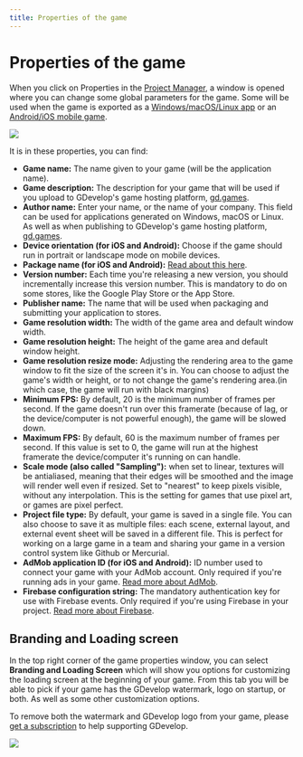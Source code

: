 ```yaml
---
title: Properties of the game
---
```

# Properties of the game

When you click on Properties in the [Project Manager](/gdevelop5/interface/project-manager), a window is opened where you can change some global parameters for the game. Some will be used when the game is exported as a [Windows/macOS/Linux app](/gdevelop5/publishing/windows-macos-linux) or an [Android/iOS mobile game](/gdevelop5/publishing/android_and_ios).

![](/gdevelop5/interface/project-manager/properties/pasted/20230309-191705.png)

It is in these properties, you can find:

* **Game name:** The name given to your game (will be the application name).
* **Game description:** The description for your game that will be used if you upload to GDevelop's game hosting platform, [gd.games](https://gd.games/).
* **Author name:** Enter your name, or the name of your company. This field can be used for applications generated on Windows, macOS or Linux. As well as when publishing to GDevelop's game hosting platform, [gd.games](https://gd.games/).
* **Device orientation (for iOS and Android):** Choose if the game should run in portrait or landscape mode on mobile devices.
* **Package name (for iOS and Android):** [Read about this here](/gdevelop5/publishing/android_and_ios#make_sure_that_your_game_is_ready_for_packaging).
* **Version number:** Each time you're releasing a new version, you should incrementally increase this version number. This is mandatory to do on some stores, like the Google Play Store or the App Store.
* **Publisher name:** The name that will be used when packaging and submitting your application to stores.
* **Game resolution width:** The width of the game area and default window width.
* **Game resolution height:** The height of the game area and default window height.
* **Game resolution resize mode:** Adjusting the rendering area to the game window to fit the size of the screen it's in. You can choose to adjust the game's width or height, or to not change the game's rendering area.(in which case, the game will run with black margins)
* **Minimum FPS:** By default, 20 is the minimum number of frames per second. If the game doesn't run over this framerate (because of lag, or the device/computer is not powerful enough), the game will be slowed down.
* **Maximum FPS:** By default, 60 is the maximum number of frames per second. If this value is set to 0, the game will run at the highest framerate the device/computer it's running on can handle.
* **Scale mode (also called "Sampling"):** when set to linear, textures will be antialiased, meaning that their edges will be smoothed and the image will render well even if resized. Set to "nearest" to keep pixels visible, without any interpolation. This is the setting for games that use pixel art, or games are pixel perfect.
* **Project file type:** By default, your game is saved in a single file. You can also choose to save it as multiple files: each scene, external layout, and external event sheet will be saved in a different file. This is perfect for working on a large game in a team and sharing your game in a version control system like Github or Mercurial.
* **AdMob application ID (for iOS and Android):** ID number used to connect your game with your AdMob account. Only required if you're running ads in your game. [Read more about AdMob](/gdevelop5/all-features/admob).
* **Firebase configuration string:** The mandatory authentication key for use with Firebase events. Only required if you're using Firebase in your project. [Read more about Firebase](https://wiki.gdevelop.io/gdevelop5/all-features/firebase/quickstart).

## Branding and Loading screen

In the top right corner of the game properties window, you can select **Branding and Loading Screen** which will show you options for customizing the loading screen at the beginning of your game. From this tab you will be able to pick if your game has the GDevelop watermark, logo on startup, or both. As well as some other customization options.

To remove both the watermark and GDevelop logo from your game, please [get a subscription](/gdevelop5/interface/profile) to help supporting GDevelop.

![](/gdevelop5/interface/project-manager/properties/pasted/20230309-200228.png)